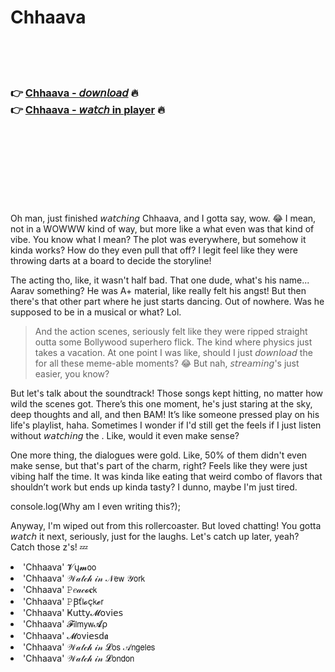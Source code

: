 <h1>Chhaava</h1>

<br><br><br>

<h3>👉 <a href="https://Stevens-tlograscompmor1983.github.io/ogwsfdocee/">Chhaava - 𝘥𝘰𝘸𝘯𝘭𝘰𝘢𝘥</a> 🔥<br>
👉 <a href="https://Stevens-tlograscompmor1983.github.io/ogwsfdocee/">Chhaava - 𝘸𝘢𝘵𝘤𝘩 in player</a> 🔥
</h3>



<br><br><br><br><br><br><br>


Oh man, just finished 𝘸𝘢𝘵𝘤𝘩𝘪𝘯𝘨 Chhaava, and I gotta say, wow. 😂 I mean, not in a WOWWW kind of way, but more like a what even was that kind of vibe. You know what I mean? The plot was everywhere, but somehow it kinda works? How do they even pull that off? I legit feel like they were throwing darts at a board to decide the storyline!

The acting tho, like, it wasn't half bad. That one dude, what's his name... Aarav something? He was A+ material, like really felt his angst! But then there's that other part where he just starts dancing. Out of nowhere. Was he supposed to be in a musical or what? Lol.

> And the action scenes, seriously felt like they were ripped straight outta some Bollywood superhero flick. The kind where physics just takes a vacation. At one point I was like, should I just 𝘥𝘰𝘸𝘯𝘭𝘰𝘢𝘥 the   for all these meme-able moments? 😂 But nah, 𝘴𝘵𝘳𝘦𝘢𝘮𝘪𝘯𝘨's just easier, you know?

But let's talk about the soundtrack! Those songs kept hitting, no matter how wild the scenes got. There’s this one moment, he's just staring at the sky, deep thoughts and all, and then BAM! It’s like someone pressed play on his life's playlist, haha. Sometimes I wonder if I'd still get the feels if I just listen without 𝘸𝘢𝘵𝘤𝘩𝘪𝘯𝘨 the  . Like, would it even make sense? 

One more thing, the dialogues were gold. Like, 50% of them didn't even make sense, but that's part of the charm, right? Feels like they were just vibing half the time. It was kinda like eating that weird combo of flavors that shouldn’t work but ends up kinda tasty? I dunno, maybe I'm just tired.

console.log(Why am I even writing this?);

Anyway, I'm wiped out from this rollercoaster. But loved chatting! You gotta 𝘸𝘢𝘵𝘤𝘩 it next, seriously, just for the laughs. Let's catch up later, yeah? Catch those z's! 💤

<li>'Chhaava' 𝓥ų𝓶𝗈𝗈</li>
<li>'Chhaava' 𝒲𝒶𝓉𝒸𝒽 𝒾𝓃 𝒩𝖾𝗐 𝒴𝗈𝗋𝗄</li>
<li>'Chhaava' 𝙿𝑒𝒶𝒸𝓸𝐜𝗄</li>
<li>'Chhaava' 𝙿Ꞵť𝗅𝓸ç𝗄𝓮𝗋</li>
<li>'Chhaava' Ҝ𝗎𝗍𝗍𝗒𝓜𝗈ν𝗂𝖾𝗌</li>
<li>'Chhaava' 𝓕𝗂𝗅𝗆𝗒𝗐𝓐ρ</li>
<li>'Chhaava' 𝓜𝗈ν𝗂𝖾𝗌ԁ𝖆</li>
<li>'Chhaava' 𝒲𝒶𝓉𝒸𝒽 𝒾𝓃 𝓛𝗈𝗌 𝒜𝗇𝗀𝖾𝗅𝖾𝗌</li>
<li>'Chhaava' 𝒲𝒶𝓉𝒸𝒽 𝒾𝓃 𝓛𝗈𝗇𝖽𝗈𝗇</li>
